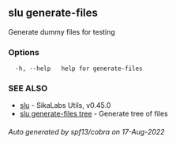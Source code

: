 ## slu generate-files

Generate dummy files for testing

### Options

```
  -h, --help   help for generate-files
```

### SEE ALSO

* [slu](slu.md)	 - SikaLabs Utils, v0.45.0
* [slu generate-files tree](slu_generate-files_tree.md)	 - Generate tree of files

###### Auto generated by spf13/cobra on 17-Aug-2022
